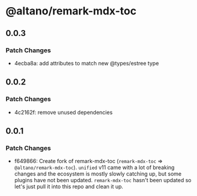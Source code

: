 # @altano/remark-mdx-toc

## 0.0.3

### Patch Changes

- 4ecba8a: add attributes to match new @types/estree type

## 0.0.2

### Patch Changes

- 4c2162f: remove unused dependencies

## 0.0.1

### Patch Changes

- f649866: Create fork of remark-mdx-toc (`remark-mdx-toc` => `@altano/remark-mdx-toc`). `unified` v11 came with a lot of breaking changes and the ecosystem is mostly slowly catching up, but some plugins have not been updated. `remark-mdx-toc` hasn't been updated so let's just pull it into this repo and clean it up.
